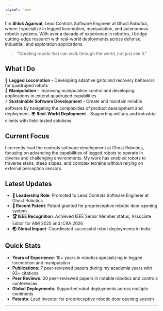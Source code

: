 ```yaml
---
layout: home
---
```


I'm **Shlok Agarwal**, Lead Controls Software Engineer at Ghost Robotics, where I specialize in legged locomotion, manipulation, and autonomous robotic systems. With over a decade of experience in robotics, I bridge cutting-edge research with real-world deployments across defense, industrial, and exploration applications.

> "Creating robots that can walk through the world, not just see it."

## What I Do

🦾 **Legged Locomotion** - Developing adaptive gaits and recovery behaviors for quadruped robots  
🧠 **Manipulation** - Improving manipulation control and developing applications to extend quadruped capabilities  
⚡ **Sustainable Software Development** - Create and maintain reliable software by navigating the complexities of product development and deployment.
🌍 **Real-World Deployment** - Supporting military and industrial clients with field-tested solutions  

## Current Focus

I currently lead the controls software development at Ghost Robotics, focusing on advancing the capabilities of legged robots to operate in diverse and challenging environments. My work has enabled robots to traverse stairs, steep slopes, and complex terrains without relying on external perception sensors.

## Latest Updates

- **🚀 Leadership Role**: Promoted to Lead Controls Software Engineer at Ghost Robotics
- **📝 Recent Patent**: Patent granted for proprioceptive robotic door opening system
- **🏆 IEEE Recognition**: Achieved IEEE Senior Member status, Associate Editor for AIM 2025 and ICRA 2026
- **🌏 Global Impact**: Coordinated successful robot deployments in India

## Quick Stats

- **Years of Experience**: 10+ years in robotics specializing in legged locomotion and manipulation
- **Publications**: 7 peer-reviewed papers during my academia years with 93+ citations
- **Peer Reviews**: 20 peer-reviewed papers in notable robotics and controls conferences
- **Global Deployments**: Supported robot deployments across multiple continents
- **Patents**: Lead Inventor for proprioceptive robotic door opening system

---